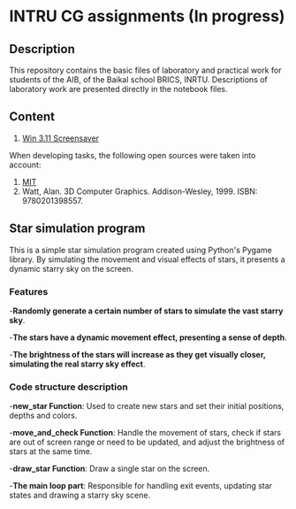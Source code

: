 # INTRU CG assignments (In progress)
## Description

This repository contains the basic files of laboratory and practical work for students of the AIB, of the Baikal school BRICS, INRTU.
Descriptions of laboratory work are presented directly in the notebook files.

## Content 
1) [Win 3.11 Screensaver](https://github.com/gruzdev-as/INRTU_CG/blob/master/Win%203.11.%20ScreenSaver%20for%20students.ipynb)

When developing tasks, the following open sources were taken into account:
1) [MIT](https://ocw.mit.edu/courses/6-837-computer-graphics-fall-2012/)
2) Watt, Alan. 3D Computer Graphics. Addison-Wesley, 1999. ISBN: 9780201398557.

## **Star simulation program**
This is a simple star simulation program created using Python's Pygame library. By simulating the movement and visual effects of stars, it presents a dynamic starry sky on the screen.

### **Features**

-**Randomly generate a certain number of stars to simulate the vast starry sky**.

-**The stars have a dynamic movement effect, presenting a sense of depth**.

-**The brightness of the stars will increase as they get visually closer, simulating the real starry sky effect**.

### **Code structure description**

-**new_star Function**: Used to create new stars and set their initial positions, depths and colors.

-**move_and_check Function**: Handle the movement of stars, check if stars are out of screen range or need to be updated, and adjust the brightness of stars at the same time.

-**draw_star Function**: Draw a single star on the screen.

-**The main loop part**: Responsible for handling exit events, updating star states and drawing a starry sky scene.

